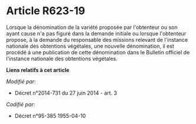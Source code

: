# Article R623-19

Lorsque la dénomination de la variété proposée par l'obtenteur ou son ayant cause n'a pas figuré dans la demande initiale ou
lorsque l'obtenteur propose, à la demande du responsable des missions relevant de l'instance nationale des obtentions
végétales, une nouvelle dénomination, il est procédé à une publication de cette dénomination dans le Bulletin officiel de
l'instance nationale des obtentions végétales.

**Liens relatifs à cet article**

_Modifié par_:

  - Décret n°2014-731 du 27 juin 2014 - art. 3

_Codifié par_:

  - Décret n°95-385 1955-04-10
